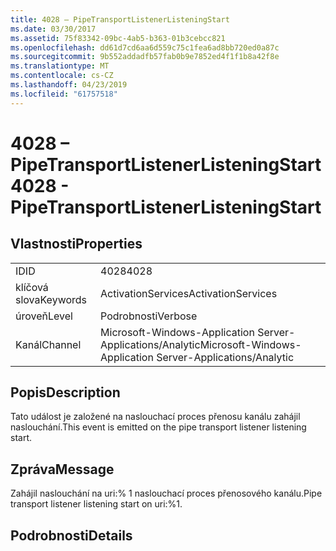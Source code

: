 ```yaml
---
title: 4028 – PipeTransportListenerListeningStart
ms.date: 03/30/2017
ms.assetid: 75f83342-09bc-4ab5-b363-01b3cebcc821
ms.openlocfilehash: dd61d7cd6aa6d559c75c1fea6ad8bb720ed0a87c
ms.sourcegitcommit: 9b552addadfb57fab0b9e7852ed4f1f1b8a42f8e
ms.translationtype: MT
ms.contentlocale: cs-CZ
ms.lasthandoff: 04/23/2019
ms.locfileid: "61757518"
---
```

# <a name="4028---pipetransportlistenerlisteningstart"></a><span data-ttu-id="9c47f-102">4028 – PipeTransportListenerListeningStart</span><span class="sxs-lookup"><span data-stu-id="9c47f-102">4028 - PipeTransportListenerListeningStart</span></span>
## <a name="properties"></a><span data-ttu-id="9c47f-103">Vlastnosti</span><span class="sxs-lookup"><span data-stu-id="9c47f-103">Properties</span></span>  
  
|||  
|-|-|  
|<span data-ttu-id="9c47f-104">ID</span><span class="sxs-lookup"><span data-stu-id="9c47f-104">ID</span></span>|<span data-ttu-id="9c47f-105">4028</span><span class="sxs-lookup"><span data-stu-id="9c47f-105">4028</span></span>|  
|<span data-ttu-id="9c47f-106">klíčová slova</span><span class="sxs-lookup"><span data-stu-id="9c47f-106">Keywords</span></span>|<span data-ttu-id="9c47f-107">ActivationServices</span><span class="sxs-lookup"><span data-stu-id="9c47f-107">ActivationServices</span></span>|  
|<span data-ttu-id="9c47f-108">úroveň</span><span class="sxs-lookup"><span data-stu-id="9c47f-108">Level</span></span>|<span data-ttu-id="9c47f-109">Podrobnosti</span><span class="sxs-lookup"><span data-stu-id="9c47f-109">Verbose</span></span>|  
|<span data-ttu-id="9c47f-110">Kanál</span><span class="sxs-lookup"><span data-stu-id="9c47f-110">Channel</span></span>|<span data-ttu-id="9c47f-111">Microsoft-Windows-Application Server-Applications/Analytic</span><span class="sxs-lookup"><span data-stu-id="9c47f-111">Microsoft-Windows-Application Server-Applications/Analytic</span></span>|  
  
## <a name="description"></a><span data-ttu-id="9c47f-112">Popis</span><span class="sxs-lookup"><span data-stu-id="9c47f-112">Description</span></span>  
 <span data-ttu-id="9c47f-113">Tato událost je založené na naslouchací proces přenosu kanálu zahájil naslouchání.</span><span class="sxs-lookup"><span data-stu-id="9c47f-113">This event is emitted on the pipe transport listener listening start.</span></span>  
  
## <a name="message"></a><span data-ttu-id="9c47f-114">Zpráva</span><span class="sxs-lookup"><span data-stu-id="9c47f-114">Message</span></span>  
 <span data-ttu-id="9c47f-115">Zahájil naslouchání na uri:% 1 naslouchací proces přenosového kanálu.</span><span class="sxs-lookup"><span data-stu-id="9c47f-115">Pipe transport listener listening start on uri:%1.</span></span>  
  
## <a name="details"></a><span data-ttu-id="9c47f-116">Podrobnosti</span><span class="sxs-lookup"><span data-stu-id="9c47f-116">Details</span></span>
